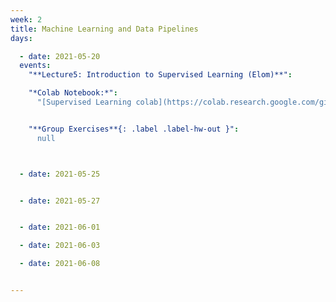 ```yaml
---
week: 2
title: Machine Learning and Data Pipelines
days:

  - date: 2021-05-20
  events:
    "**Lecture5: Introduction to Supervised Learning (Elom)**":

    "*Colab Notebook:*":
      "[Supervised Learning colab](https://colab.research.google.com/github/Columbia-Neuropythonistas/PythonDataCourse2021/blob/main/Lecture5/Lecture5_SupervisedLearning.ipynb),[Supervised Learning slides](https://github.com/Columbia-Neuropythonistas/PythonDataCourse2021/blob/main/Lecture5/SupervisedLearning.pdf)"


    "**Group Exercises**{: .label .label-hw-out }":
      null



  - date: 2021-05-25


  - date: 2021-05-27


  - date: 2021-06-01

  - date: 2021-06-03

  - date: 2021-06-08


---
```

